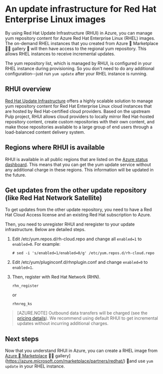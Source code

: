 <!-- not suitable for Mooncake -->

<properties
   pageTitle="An update infrastructure for Red Hat Enterprise Linux images | Microsoft Azure"
   description="Introduces the yum update service for an on-demand Red Hat Enterprise Linux instance in Azure"
   services="virtual-machines-linux"
   documentationCenter=""
   authors="KylieLiang"
   manager="timlt"
   editor=""/>

<tags
	ms.service="virtual-machines-linux"
	ms.date="03/18/2016"
	wacn.date=""/>

# An update infrastructure for Red Hat Enterprise Linux images

By using Red Hat Update Infrastructure (RHUI) in Azure, you can manage yum repository content for Azure Red Hat Enterprise Linux (RHEL) images. The on-demand RHEL instances that you created from Azure  Marketplace  gallery  will then have access to the regional yum repository. This allows RHEL instances to receive incremental updates.

The yum repository list, which is managed by RHUI, is configured in your RHEL instance during provisioning. So you don't need to do any additional configuration--just run `yum update` after your RHEL instance is running.

## RHUI overview
[Red Hat Update Infrastructure](https://access.redhat.com/products/red-hat-update-infrastructure) offers a highly scalable solution to manage yum repository content for Red Hat Enterprise Linux cloud instances that are hosted by Red Hat-certified cloud providers. Based on the upstream Pulp project, RHUI allows cloud providers to locally mirror Red Hat-hosted repository content, create custom repositories with their own content, and make those repositories available to a large group of end users through a load-balanced content delivery system.

## Regions where RHUI is available
RHUI is available in all public regions that are listed on the [Azure status dashboard](https://azure.microsoft.com/status/). This means that you can get the yum update service without any additional charge in these regions. This information will be updated in the future.

## Get updates from the other update repository (like Red Hat Network Satellite)

To get updates from the other update repository, you need to have a Red Hat Cloud Access license and an existing Red Hat subscription to Azure.

Then, you need to unregister RHUI and reregister to your update infrastructure. Below are detailed steps.

1.	Edit /etc/yum.repos.d/rh-cloud.repo and change all `enabled=1` to `enabled=0`. For example:

        # sed -i 's/enabled=1/enabled=0/g' /etc/yum.repos.d/rh-cloud.repo

2.	Edit /etc/yum/pluginconf.d/rhnplugin.conf and change `enabled=0` to `enabled=1`.
3.	Then, register with Red Hat Network (RHN).

        rhn_register

    or

        rhnreg_ks


> [AZURE.NOTE] Outbound data transfers will be charged (see the [pricing details](/pricing/details/data-transfer/)). We recommend using default RHUI to get incremental updates without incurring additional charges.

## Next steps
Now that you understand RHUI in Azure, you can create a RHEL image from [Azure  Marketplace](https://azure.microsoft.com/marketplace/partners/redhat/)  gallery](https://azure.microsoft.com/marketplace/partners/redhat/)  and use `yum update` in your RHEL instance.
